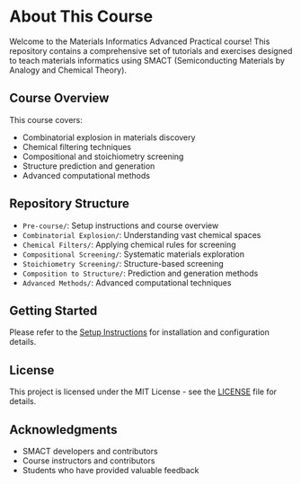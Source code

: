 # About This Course

Welcome to the Materials Informatics Advanced Practical course! This repository contains a comprehensive set of tutorials and exercises designed to teach materials informatics using SMACT (Semiconducting Materials by Analogy and Chemical Theory).

## Course Overview

This course covers:

- Combinatorial explosion in materials discovery
- Chemical filtering techniques
- Compositional and stoichiometry screening
- Structure prediction and generation
- Advanced computational methods

## Repository Structure

- `Pre-course/`: Setup instructions and course overview
- `Combinatorial Explosion/`: Understanding vast chemical spaces
- `Chemical Filters/`: Applying chemical rules for screening
- `Compositional Screening/`: Systematic materials exploration
- `Stoichiometry Screening/`: Structure-based screening
- `Composition to Structure/`: Prediction and generation methods
- `Advanced Methods/`: Advanced computational techniques

## Getting Started

Please refer to the [Setup Instructions](Pre-course/setup.md) for installation and configuration details.

## License

This project is licensed under the MIT License - see the [LICENSE](LICENSE) file for details.

## Acknowledgments

- SMACT developers and contributors
- Course instructors and contributors
- Students who have provided valuable feedback
